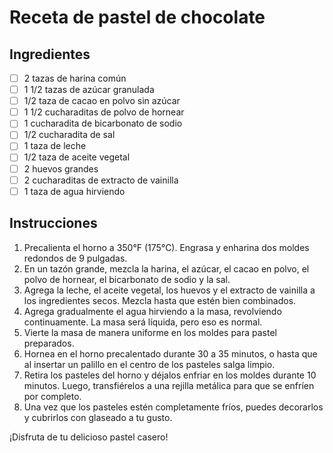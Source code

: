 # Receta de pastel de chocolate

<!-- Receta para cocinar un delicioso pastel -->

## Ingredientes

- [ ] 2 tazas de harina común
- [ ] 1 1/2 tazas de azúcar granulada
- [ ] 1/2 taza de cacao en polvo sin azúcar
- [ ] 1 1/2 cucharaditas de polvo de hornear
- [ ] 1 cucharadita de bicarbonato de sodio
- [ ] 1/2 cucharadita de sal
- [ ] 1 taza de leche
- [ ] 1/2 taza de aceite vegetal
- [ ] 2 huevos grandes
- [ ] 2 cucharaditas de extracto de vainilla
- [ ] 1 taza de agua hirviendo

## Instrucciones

1. Precalienta el horno a 350°F (175°C). Engrasa y enharina dos moldes redondos de 9 pulgadas.
2. En un tazón grande, mezcla la harina, el azúcar, el cacao en polvo, el polvo de hornear, el bicarbonato de sodio y la sal.
3. Agrega la leche, el aceite vegetal, los huevos y el extracto de vainilla a los ingredientes secos. Mezcla hasta que estén bien combinados.
4. Agrega gradualmente el agua hirviendo a la masa, revolviendo continuamente. La masa será líquida, pero eso es normal.
5. Vierte la masa de manera uniforme en los moldes para pastel preparados.
6. Hornea en el horno precalentado durante 30 a 35 minutos, o hasta que al insertar un palillo en el centro de los pasteles salga limpio.
7. Retira los pasteles del horno y déjalos enfriar en los moldes durante 10 minutos. Luego, transfiérelos a una rejilla metálica para que se enfríen por completo.
8. Una vez que los pasteles estén completamente fríos, puedes decorarlos y cubrirlos con glaseado a tu gusto.

¡Disfruta de tu delicioso pastel casero!
